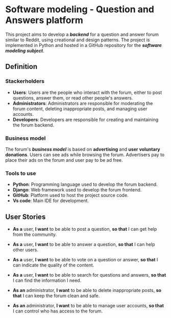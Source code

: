 # Software modeling - Question and Answers platform
 
This project aims to develop a ___backend___ for a question and answer forum similar to Reddit, using creational and design patterns. The project is implemented in Python and hosted in a GitHub repository for the ___software modeling subject___.

## Definition



### Stackerholders

- __Users__: Users are the people who interact with the forum, either to post questions, answer them, or read other people's answers.
- __Administrators__: Administrators are responsible for moderating the forum content, deleting inappropriate posts, and managing user accounts.
- __Developers__: Developers are responsible for creating and maintaining the forum backend.

### Business model

The forum's ___business model___ is based on __advertising__ and __user voluntary donations__. Users can see ads while browsing the forum. Advertisers pay to place their ads on the forum and user pay to be ad free.

### Tools to use

- __Python__: Programming language used to develop the forum backend.
- __Django__: Web framework used to develop the forum frontend.
- __GitHub__: Platform used to host the project source code.
- __Vs code__: Main IDE for development.

## User Stories

- __As a__ user, __I want__ to be able to post a question, __so that__ I can get help from the community.

- __As a__ user, __I want__ to be able to answer a question, 
__so that__ I can help other users. 

- __As a__ user, __I want__ to be able to vote on a question or answer, __so that__ I can indicate the quality of the content.
- __As a__ user, __I want__ to be able to search for questions and answers, __so that__ I can find the information I need.

- __As an__ administrator, __I want__ to be able to delete inappropriate posts, __so that__ I can keep the forum clean and safe.

- __As an__ administrator, __I want__ to be able to manage user accounts, __so that__ I can control who has access to the forum.